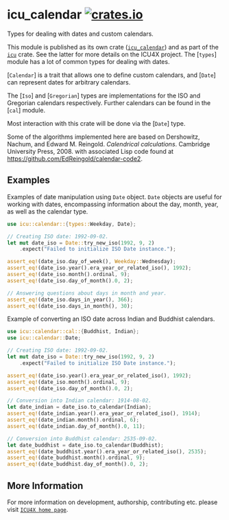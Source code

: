 # icu_calendar [![crates.io](https://img.shields.io/crates/v/icu_calendar)](https://crates.io/crates/icu_calendar)

<!-- cargo-rdme start -->

Types for dealing with dates and custom calendars.

This module is published as its own crate ([`icu_calendar`](https://docs.rs/icu_calendar/latest/icu_calendar/))
and as part of the [`icu`](https://docs.rs/icu/latest/icu/) crate. See the latter for more details on the ICU4X project.
The [`types`] module has a lot of common types for dealing with dates.

[`Calendar`] is a trait that allows one to define custom calendars, and [`Date`]
can represent dates for arbitrary calendars.

The [`Iso`] and [`Gregorian`] types are implementations for the ISO and
Gregorian calendars respectively. Further calendars can be found in the [`cal`] module.

Most interaction with this crate will be done via the [`Date`] type.

Some of the algorithms implemented here are based on
Dershowitz, Nachum, and Edward M. Reingold. _Calendrical calculations_. Cambridge University Press, 2008.
with associated Lisp code found at <https://github.com/EdReingold/calendar-code2>.

## Examples

Examples of date manipulation using `Date` object. `Date` objects are useful
for working with dates, encompassing information about the day, month, year,
as well as the calendar type.

```rust
use icu::calendar::{types::Weekday, Date};

// Creating ISO date: 1992-09-02.
let mut date_iso = Date::try_new_iso(1992, 9, 2)
    .expect("Failed to initialize ISO Date instance.");

assert_eq!(date_iso.day_of_week(), Weekday::Wednesday);
assert_eq!(date_iso.year().era_year_or_related_iso(), 1992);
assert_eq!(date_iso.month().ordinal, 9);
assert_eq!(date_iso.day_of_month().0, 2);

// Answering questions about days in month and year.
assert_eq!(date_iso.days_in_year(), 366);
assert_eq!(date_iso.days_in_month(), 30);
```

Example of converting an ISO date across Indian and Buddhist calendars.

```rust
use icu::calendar::cal::{Buddhist, Indian};
use icu::calendar::Date;

// Creating ISO date: 1992-09-02.
let mut date_iso = Date::try_new_iso(1992, 9, 2)
    .expect("Failed to initialize ISO Date instance.");

assert_eq!(date_iso.year().era_year_or_related_iso(), 1992);
assert_eq!(date_iso.month().ordinal, 9);
assert_eq!(date_iso.day_of_month().0, 2);

// Conversion into Indian calendar: 1914-08-02.
let date_indian = date_iso.to_calendar(Indian);
assert_eq!(date_indian.year().era_year_or_related_iso(), 1914);
assert_eq!(date_indian.month().ordinal, 6);
assert_eq!(date_indian.day_of_month().0, 11);

// Conversion into Buddhist calendar: 2535-09-02.
let date_buddhist = date_iso.to_calendar(Buddhist);
assert_eq!(date_buddhist.year().era_year_or_related_iso(), 2535);
assert_eq!(date_buddhist.month().ordinal, 9);
assert_eq!(date_buddhist.day_of_month().0, 2);
```

[`ICU4X`]: ../icu/index.html

<!-- cargo-rdme end -->

## More Information

For more information on development, authorship, contributing etc. please visit [`ICU4X home page`](https://github.com/unicode-org/icu4x).
